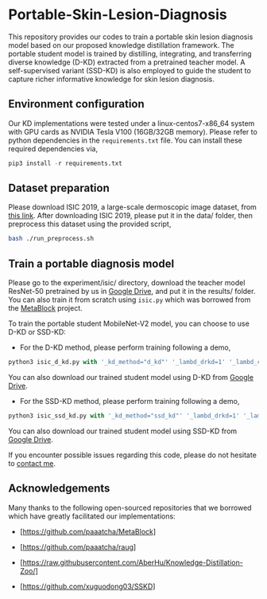 # Portable-Skin-Lesion-Diagnosis
This repository provides our codes to train a portable skin lesion diagnosis model based on our proposed knowledge distillation framework. The portable student model is trained by distilling, integrating, and transferring diverse knowledge (D-KD) extracted from a pretrained teacher model. A self-supervised variant (SSD-KD) is also employed to guide the student to capture richer informative knowledge for skin lesion diagnosis. 

## Environment configuration
Our KD implementations were tested under a linux-centos7-x86\_64 system with GPU cards as NVIDIA Tesla V100 (16GB/32GB memory). Please refer to python dependencies in the `requirements.txt` file. You can install these required dependencies via,
```python
pip3 install -r requirements.txt
```


## Dataset preparation
Please download ISIC 2019, a large-scale dermoscopic image dataset, from [this link](https://challenge2019.isic-archive.com/). After downloading ISIC 2019, please put it in the data/ folder, then preprocess this dataset using the provided script,
 ```bash
 bash ./run_preprocess.sh
 ```

## Train a portable diagnosis model
Please go to the experiment/isic/ directory, download the teacher model ResNet-50 pretrained by us in [Google Drive](https://drive.google.com/file/d/1yz0nh3811KoyVqz_ln_JsLdC--ssAQD6/view?usp=sharing), and put it in the results/ folder. You can also train it from scratch using `isic.py` which was borrowed from the [MetaBlock](https://github.com/paaatcha/MetaBlock/tree/main/benchmarks/isic) project. 

To train the portable student MobileNet-V2 model, you can choose to use D-KD or SSD-KD:

* For the D-KD method, please perform training following a demo,
```python
python3 isic_d_kd.py with '_kd_method="d_kd"' '_lambd_drkd=1' '_lambd_crkd=1000'
```
You can also download our trained student model using D-KD from [Google Drive](https://drive.google.com/file/d/19_78zOfnrfW3C6MDTXNGpaExWbOIHTJT/view?usp=sharing).

* For the SSD-KD method, please perform training following a demo,
```python
python3 isic_ssd_kd.py with '_kd_method="ssd_kd"' '_lambd_drkd=1' '_lambd_crkd=1000'
```
You can also download our trained student model using SSD-KD from [Google Drive](https://drive.google.com/file/d/1dXPR_Tvmxpp9UtfNueIXbd8dUt6tHIIv/view?usp=sharing).

If you encounter possible issues regarding this code, please do not hesitate to [contact me](mailto:yongweiw@ece.ubc.ca).

## Acknowledgements
Many thanks to the following open-sourced repositories that we borrowed which have greatly facilitated our implementations:

* [https://github.com/paaatcha/MetaBlock]

* [https://github.com/paaatcha/raug]

* [https://raw.githubusercontent.com/AberHu/Knowledge-Distillation-Zoo/]

* [https://github.com/xuguodong03/SSKD]






 

